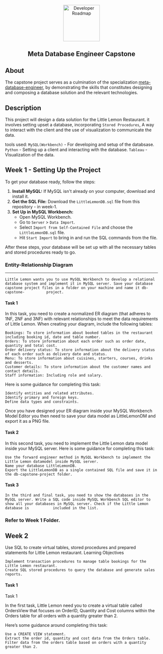 <p align="center">
    <img src="https://1000logos.net/wp-content/uploads/2021/10/logo-Meta.png" alt="Developer Roadmap" width="120" height="">
  </a>
</p>
  <h2 align="center">Meta Database Engineer Capstone</h2>
</div>

## About 
The capstone project serves as a culmination of the specialization [meta-database-engineer](https://www.coursera.org/professional-certificates/meta-database-engineer#courses), by demonstrating the skills that constitutes designing and composing a database solution and the relevant technologies.

## Description 
This  project will design a data solution for the Little Lemon Restaurant. it involves setting upset a database, incorporating `Stored Procedures`, A way to interact with the client and the use of visualization to communicate the data.

tools used:
`MySQL(Workbench)` - For developing and setup of the databsase.
`Python` - Setting up a client and interacting with the database.
`Tableau` - Visualization of the data.

## Week 1 - Setting Up the Project
To get your database ready, follow the steps:

1. **Install MySQL:** If MySQL isn't already on your computer, download and install it.
2. **Get the SQL File:** Download the `LittleLemonDB.sql` file from this repository - in week-1.
3. **Set Up in MySQL Workbench:**
   - Open MySQL Workbench.
   - Go to `Server` > `Data Import`.
   - Select `Import from Self-Contained File` and choose the `LittleLemonDB.sql` file.
   - Hit `Start Import` to bring in and run the SQL commands from the file.

After these steps, your database will be set up with all the necessary tables and stored procedures ready to go.

### Entity-Relationship Diagram
---

    Little Lemon wants you to use MySQL Workbench to develop a relational database system and implement it in MySQL server. Save your database capstone project files in a folder on your machine and name it db-capstone-          project.

#### Task 1

In this task, you need to create a normalized ER diagram (that adheres to 1NF, 2NF and 3NF) with relevant relationships to meet the data requirements of Little Lemon. When creating your diagram, include the following tables:

    Bookings: To store information about booked tables in the restaurant including booking id, date and table number.
    Orders: To store information about each order such as order date, quantity and total cost.
    Order delivery status: To store information about the delivery status of each order such as delivery date and status.
    Menu: To store information about cuisines, starters, courses, drinks and desserts.
    Customer details: To store information about the customer names and contact details.
    Staff information: Including role and salary.

Here is some guidance for completing this task:

    Identify entities and related attributes. 
    Identify primary and foreign keys.
    Define data types and constraints. 

Once you have designed your ER diagram inside your MySQL Workbench Model Editor you then need to save your data model as LittleLemonDM and export it as a PNG file.

#### Task 2

In this second task, you need to implement the Little Lemon data model inside your MySQL server. Here is some guidance for completing this task:

    Use the forward engineer method in MySQL Workbench to implement the Little Lemon datamodel inside MySQL server. 
    Name your database LittleLemonDB. 
    Export the LittleLemonDB as a single contained SQL file and save it in the db-capstone-project folder.

#### Task 3

    In the third and final task, you need to show the databases in the MySQL server. Write a SQL code inside MySQL Workbench SQL editor to show all your databases in MySQL server. Check if the Little Lemon database is           included in the list.

### Refer to Week 1 Folder. 

## Week 2 
Use SQL to create virtual tables, stored procedures and prepared statements for Little Lemon restaurant.
Learning Objectives

    Implement transaction procedures to manage table bookings for the Little Lemon restaurant.
    Create SQL stored procedures to query the database and generate sales reports.

#### Task 1

Task 1

In the first task, Little Lemon need you to create a virtual table called OrdersView that focuses on OrderID, Quantity and Cost columns within the Orders table for all orders with a quantity greater than 2. 

Here’s some guidance around completing this task: 

    Use a CREATE VIEW statement.
    Extract the order id, quantity and cost data from the Orders table.
    Filter data from the orders table based on orders with a quantity greater than 2. 


